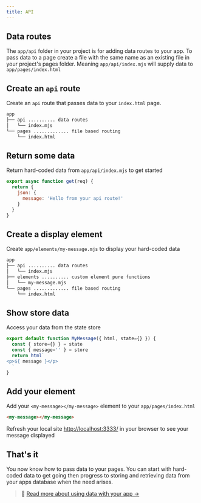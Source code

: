 ```yaml
---
title: API
---
```


## Data routes
The `app/api` folder in your project is for adding data routes to your app.
To pass data to a page create a file with the same name as an existing file in your project's pages folder. Meaning `app/api/index.mjs` will supply data to `app/pages/index.html`

## Create an `api` route
Create an `api` route that passes data to your `index.html` page.
```bash
app
├── api .......... data routes
│   └── index.mjs
└── pages ............. file based routing
    └── index.html
```

## Return some data
Return hard-coded data from `app/api/index.mjs` to get started
```javascript
export async function get(req) {
  return {
    json: {
      message: 'Hello from your api route!'
    }
  }
}
```

## Create a display element
Create `app/elements/my-message.mjs` to display your hard-coded data
```bash
app
├── api .......... data routes
│   └── index.mjs
├── elements .......... custom element pure functions
│   └── my-message.mjs
└── pages ............. file based routing
    └── index.html
```

## Show store data
Access your data from the state store
```javascript
export default function MyMessage({ html, state={} }) {
  const { store={} } = state
  const { message='' } = store
  return html`
<p>${ message }</p>
  `
}
```

## Add your element
Add your `<my-message></my-message>` element to your `app/pages/index.html`
```html
<my-message></my-message>
```

Refresh your local site [http://localhost:3333/](http://localhost:3333/) in your browser to see your message displayed

## That's it
You now know how to pass data to your pages. You can start with hard-coded data to get going then progress to storing and retrieving data from your apps database when the need arises.

> 💾  [ Read more about using data with your app → ](/docs/learn/practices/api-routes)



